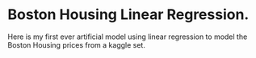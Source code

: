 # Boston Housing Linear Regression.
Here is my first ever artificial model using linear regression to model the Boston Housing prices from a kaggle set. 

